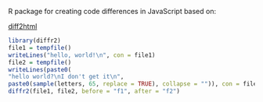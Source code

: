 R package for creating code differences in JavaScript based on:

[diff2html](https://github.com/rtfpessoa/diff2html)

``` r
library(diffr2)
file1 = tempfile()
writeLines("hello, world!\n", con = file1)
file2 = tempfile()
writeLines(paste0(
"hello world?\nI don't get it\n",
paste0(sample(letters, 65, replace = TRUE), collapse = "")), con = file2)
diffr2(file1, file2, before = "f1", after = "f2")
```
